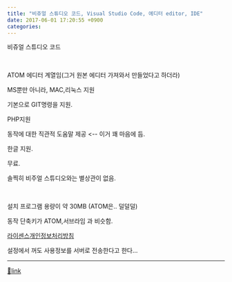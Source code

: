 ```yaml
---
title: "비쥬얼 스튜디오 코드, Visual Studio Code, 에디터 editor, IDE"
date: 2017-06-01 17:20:55 +0900
categories: 
---
```

  

비쥬얼 스튜디오 코드

 

ATOM 에디터 계열임(그거 원본 에디터 가져와서 만들었다고 하더라)

MS뿐만 아니라, MAC,리눅스 지원

기본으로 GIT명령을 지원.

PHP지원

동작에 대한 직관적 도움말 제공 &lt;-- 이거 꽤 마음에 듬.

한글 지원.

무료.

솔찍히 비주얼 스튜디오와는 별상관이 없음.

 

설치 프로그램 용량이 약 30MB (ATOM은.. 덜덜덜)

동작 단축키가 ATOM,서브라임 과 비슷함.

  
[라이센스](https://code.visualstudio.com/license?lang=ko "라이센스")[개인정보처리방침](https://www.microsoft.com/ko-kr/privacystatement/EnterpriseDev/default.aspx "개인정보처리방침")  


설정에서 꺼도 사용정보를 서버로 전송한다고 한다...





  ***
[🔗link](http://www.mins01.com/mh/tech/read/1088)